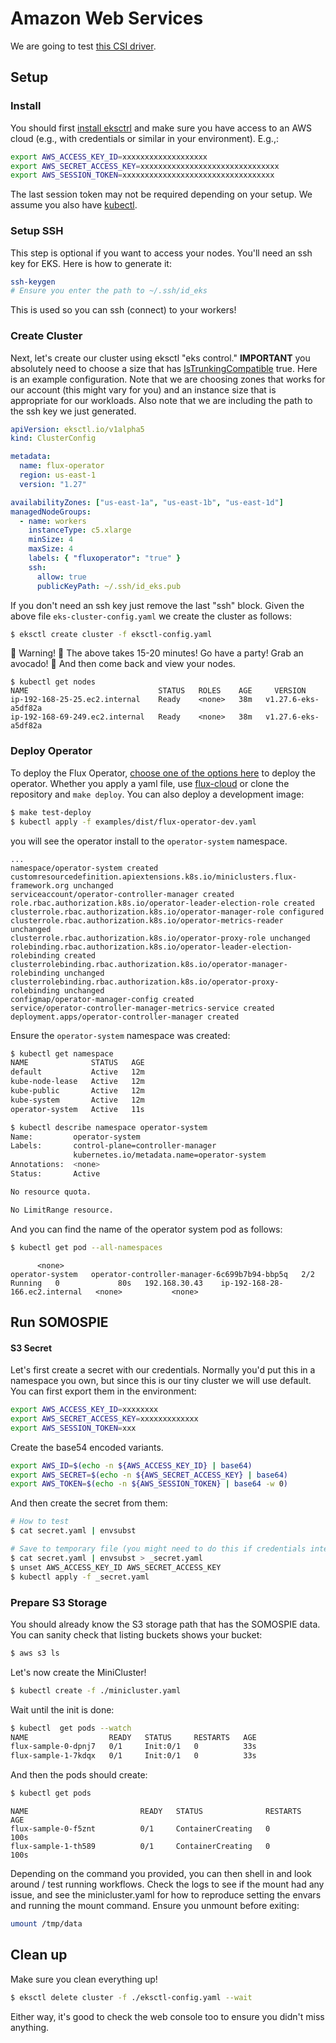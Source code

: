 # Amazon Web Services

We are going to test [this CSI driver](https://github.com/s3fs-fuse/s3fs-fuse).

## Setup

### Install

You should first [install eksctrl](https://github.com/weaveworks/eksctl) and make sure you have access to an AWS cloud (e.g.,
with credentials or similar in your environment). E.g.,:

```bash
export AWS_ACCESS_KEY_ID=xxxxxxxxxxxxxxxxxxx
export AWS_SECRET_ACCESS_KEY=xxxxxxxxxxxxxxxxxxxxxxxxxxxxxxx
export AWS_SESSION_TOKEN=xxxxxxxxxxxxxxxxxxxxxxxxxxxxxxxxxx
```
The last session token may not be required depending on your setup.
We assume you also have [kubectl](https://kubernetes.io/docs/tasks/tools/).

### Setup SSH

This step is optional if you want to access your nodes.
You'll need an ssh key for EKS. Here is how to generate it:

```bash
ssh-keygen
# Ensure you enter the path to ~/.ssh/id_eks
```

This is used so you can ssh (connect) to your workers!

### Create Cluster

Next, let's create our cluster using eksctl "eks control." **IMPORTANT** you absolutely
need to choose a size that has [IsTrunkingCompatible](https://github.com/aws/amazon-vpc-resource-controller-k8s/blob/master/pkg/aws/vpc/limits.go)
true. Here is an example configuration. Note that we are choosing zones that works
for our account (this might vary for you) and an instance size that is appropriate
for our workloads. Also note that we are including the path to the ssh key we just
generated.

```yaml
apiVersion: eksctl.io/v1alpha5
kind: ClusterConfig

metadata:
  name: flux-operator
  region: us-east-1
  version: "1.27"

availabilityZones: ["us-east-1a", "us-east-1b", "us-east-1d"]
managedNodeGroups:
  - name: workers
    instanceType: c5.xlarge
    minSize: 4
    maxSize: 4
    labels: { "fluxoperator": "true" }
    ssh:
      allow: true
      publicKeyPath: ~/.ssh/id_eks.pub
```

If you don't need an ssh key just remove the last "ssh" block.
Given the above file `eks-cluster-config.yaml` we create the cluster as follows:

```bash
$ eksctl create cluster -f eksctl-config.yaml
```

🚧️ Warning! 🚧️ The above takes 15-20 minutes! Go have a party! Grab an avocado! 🥑️
And then come back and view your nodes.

```console
$ kubectl get nodes
NAME                             STATUS   ROLES    AGE     VERSION
ip-192-168-25-25.ec2.internal    Ready    <none>   38m   v1.27.6-eks-a5df82a
ip-192-168-69-249.ec2.internal   Ready    <none>   38m   v1.27.6-eks-a5df82a
```

### Deploy Operator

To deploy the Flux Operator, [choose one of the options here](https://flux-framework.org/flux-operator/getting_started/user-guide.html#production-install) to deploy the operator. Whether you apply a yaml file, use [flux-cloud](https://converged-computing.github.io/flux-cloud) or clone the repository and `make deploy`. You can also deploy a development image:

```bash
$ make test-deploy
$ kubectl apply -f examples/dist/flux-operator-dev.yaml
```

you will see the operator install to the `operator-system` namespace.

```console
...
namespace/operator-system created
customresourcedefinition.apiextensions.k8s.io/miniclusters.flux-framework.org unchanged
serviceaccount/operator-controller-manager created
role.rbac.authorization.k8s.io/operator-leader-election-role created
clusterrole.rbac.authorization.k8s.io/operator-manager-role configured
clusterrole.rbac.authorization.k8s.io/operator-metrics-reader unchanged
clusterrole.rbac.authorization.k8s.io/operator-proxy-role unchanged
rolebinding.rbac.authorization.k8s.io/operator-leader-election-rolebinding created
clusterrolebinding.rbac.authorization.k8s.io/operator-manager-rolebinding unchanged
clusterrolebinding.rbac.authorization.k8s.io/operator-proxy-rolebinding unchanged
configmap/operator-manager-config created
service/operator-controller-manager-metrics-service created
deployment.apps/operator-controller-manager created
```

Ensure the `operator-system` namespace was created:

```bash
$ kubectl get namespace
NAME              STATUS   AGE
default           Active   12m
kube-node-lease   Active   12m
kube-public       Active   12m
kube-system       Active   12m
operator-system   Active   11s
```
```bash
$ kubectl describe namespace operator-system
Name:         operator-system
Labels:       control-plane=controller-manager
              kubernetes.io/metadata.name=operator-system
Annotations:  <none>
Status:       Active

No resource quota.

No LimitRange resource.
```

And you can find the name of the operator system pod as follows:

```bash
$ kubectl get pod --all-namespaces
```
```console
      <none>
operator-system   operator-controller-manager-6c699b7b94-bbp5q   2/2     Running   0             80s   192.168.30.43    ip-192-168-28-166.ec2.internal   <none>           <none>
```

## Run SOMOSPIE

#### S3 Secret

Let's first create a secret with our credentials. Normally you'd put this in a namespace you own,
but since this is our tiny cluster we will use default. You can first export them in the environment:

```bash
export AWS_ACCESS_KEY_ID=xxxxxxxx
export AWS_SECRET_ACCESS_KEY=xxxxxxxxxxxxx
export AWS_SESSION_TOKEN=xxx
```

Create the base54 encoded variants.

```bash
export AWS_ID=$(echo -n ${AWS_ACCESS_KEY_ID} | base64)
export AWS_SECRET=$(echo -n ${AWS_SECRET_ACCESS_KEY} | base64)
export AWS_TOKEN=$(echo -n ${AWS_SESSION_TOKEN} | base64 -w 0)
```

And then create the secret from them:

```bash
# How to test
$ cat secret.yaml | envsubst

# Save to temporary file (you might need to do this if credentials interfere with kubectl usage)
$ cat secret.yaml | envsubst > _secret.yaml
$ unset AWS_ACCESS_KEY_ID AWS_SECRET_ACCESS_KEY
$ kubectl apply -f _secret.yaml
```

### Prepare S3 Storage

You should already know the S3 storage path that has the SOMOSPIE data.
You can sanity check that listing buckets shows your bucket:

```bash
$ aws s3 ls
```

Let's now create the MiniCluster!


```bash
$ kubectl create -f ./minicluster.yaml
```

Wait until the init is done:

```bash
$ kubectl  get pods --watch
NAME                  READY   STATUS     RESTARTS   AGE
flux-sample-0-dpnj7   0/1     Init:0/1   0          33s
flux-sample-1-7kdqx   0/1     Init:0/1   0          33s
```

And then the pods should create:

```bash
$ kubectl get pods
```
```console
NAME                         READY   STATUS              RESTARTS   AGE
flux-sample-0-f5znt          0/1     ContainerCreating   0          100s
flux-sample-1-th589          0/1     ContainerCreating   0          100s
```

Depending on the command you provided, you can then shell in and look around / test running workflows. Check the logs to see if the mount
had any issue, and see the minicluster.yaml for how to reproduce setting the envars and running the mount command.
Ensure you unmount before exiting:

```bash
umount /tmp/data
```

## Clean up

Make sure you clean everything up!

```bash
$ eksctl delete cluster -f ./eksctl-config.yaml --wait
```

Either way, it's good to check the web console too to ensure you didn't miss anything.
